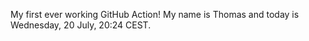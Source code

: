 My first ever working GitHub Action!
My name is Thomas and today is Wednesday, 20 July, 20:24 CEST. 
